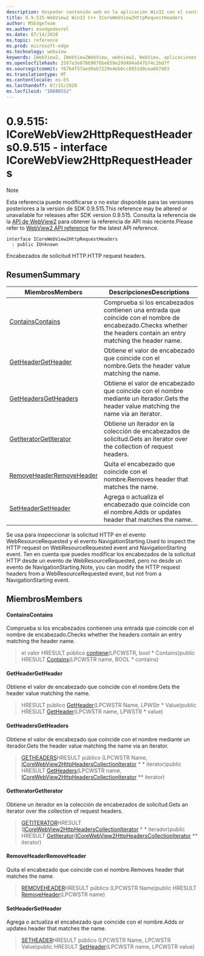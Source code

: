 ```yaml
---
description: Hospedar contenido web en la aplicación Win32 con el control Microsoft Edge WebView2
title: 0.9.515-WebView2 Win32 C++ ICoreWebView2HttpRequestHeaders
author: MSEdgeTeam
ms.author: msedgedevrel
ms.date: 07/14/2020
ms.topic: reference
ms.prod: microsoft-edge
ms.technology: webview
keywords: IWebView2, IWebView2WebView, webview2, WebView, aplicaciones Win32, Win32, Edge, ICoreWebView2, ICoreWebView2Controller, control de explorador, HTML Edge
ms.openlocfilehash: 2587a3e07869076be659e29d484a647b74c2bd7f
ms.sourcegitcommit: f6764f57aed9ab7229e4eb6cc8851d0cea667403
ms.translationtype: MT
ms.contentlocale: es-ES
ms.lasthandoff: 07/15/2020
ms.locfileid: "10880552"
---
```

# <span data-ttu-id="0e90f-104">0.9.515: ICoreWebView2HttpRequestHeaders</span><span class="sxs-lookup"><span data-stu-id="0e90f-104">0.9.515 - interface ICoreWebView2HttpRequestHeaders</span></span> 

> [!NOTE]
> <span data-ttu-id="0e90f-105">Esta referencia puede modificarse o no estar disponible para las versiones posteriores a la versión de SDK 0.9.515.</span><span class="sxs-lookup"><span data-stu-id="0e90f-105">This reference may be altered or unavailable for releases after SDK version 0.9.515.</span></span> <span data-ttu-id="0e90f-106">Consulta la referencia de la [API de WebView2](../../../webview2-api-reference.md) para obtener la referencia de API más reciente.</span><span class="sxs-lookup"><span data-stu-id="0e90f-106">Please refer to [WebView2 API reference](../../../webview2-api-reference.md) for the latest API reference.</span></span>

```
interface ICoreWebView2HttpRequestHeaders
  : public IUnknown
```

<span data-ttu-id="0e90f-107">Encabezados de solicitud HTTP.</span><span class="sxs-lookup"><span data-stu-id="0e90f-107">HTTP request headers.</span></span>

## <span data-ttu-id="0e90f-108">Resumen</span><span class="sxs-lookup"><span data-stu-id="0e90f-108">Summary</span></span>

 <span data-ttu-id="0e90f-109">Miembros</span><span class="sxs-lookup"><span data-stu-id="0e90f-109">Members</span></span>                        | <span data-ttu-id="0e90f-110">Descripciones</span><span class="sxs-lookup"><span data-stu-id="0e90f-110">Descriptions</span></span>
--------------------------------|---------------------------------------------
[<span data-ttu-id="0e90f-111">Contains</span><span class="sxs-lookup"><span data-stu-id="0e90f-111">Contains</span></span>](#contains) | <span data-ttu-id="0e90f-112">Comprueba si los encabezados contienen una entrada que coincide con el nombre de encabezado.</span><span class="sxs-lookup"><span data-stu-id="0e90f-112">Checks whether the headers contain an entry matching the header name.</span></span>
[<span data-ttu-id="0e90f-113">GetHeader</span><span class="sxs-lookup"><span data-stu-id="0e90f-113">GetHeader</span></span>](#getheader) | <span data-ttu-id="0e90f-114">Obtiene el valor de encabezado que coincide con el nombre.</span><span class="sxs-lookup"><span data-stu-id="0e90f-114">Gets the header value matching the name.</span></span>
[<span data-ttu-id="0e90f-115">GetHeaders</span><span class="sxs-lookup"><span data-stu-id="0e90f-115">GetHeaders</span></span>](#getheaders) | <span data-ttu-id="0e90f-116">Obtiene el valor de encabezado que coincide con el nombre mediante un iterador.</span><span class="sxs-lookup"><span data-stu-id="0e90f-116">Gets the header value matching the name via an iterator.</span></span>
[<span data-ttu-id="0e90f-117">GetIterator</span><span class="sxs-lookup"><span data-stu-id="0e90f-117">GetIterator</span></span>](#getiterator) | <span data-ttu-id="0e90f-118">Obtiene un iterador en la colección de encabezados de solicitud.</span><span class="sxs-lookup"><span data-stu-id="0e90f-118">Gets an iterator over the collection of request headers.</span></span>
[<span data-ttu-id="0e90f-119">RemoveHeader</span><span class="sxs-lookup"><span data-stu-id="0e90f-119">RemoveHeader</span></span>](#removeheader) | <span data-ttu-id="0e90f-120">Quita el encabezado que coincide con el nombre.</span><span class="sxs-lookup"><span data-stu-id="0e90f-120">Removes header that matches the name.</span></span>
[<span data-ttu-id="0e90f-121">SetHeader</span><span class="sxs-lookup"><span data-stu-id="0e90f-121">SetHeader</span></span>](#setheader) | <span data-ttu-id="0e90f-122">Agrega o actualiza el encabezado que coincide con el nombre.</span><span class="sxs-lookup"><span data-stu-id="0e90f-122">Adds or updates header that matches the name.</span></span>

<span data-ttu-id="0e90f-123">Se usa para inspeccionar la solicitud HTTP en el evento WebResourceRequested y el evento NavigationStarting.</span><span class="sxs-lookup"><span data-stu-id="0e90f-123">Used to inspect the HTTP request on WebResourceRequested event and NavigationStarting event.</span></span> <span data-ttu-id="0e90f-124">Ten en cuenta que puedes modificar los encabezados de la solicitud HTTP desde un evento de WebResourceRequested, pero no desde un evento de NavigationStarting.</span><span class="sxs-lookup"><span data-stu-id="0e90f-124">Note, you can modify the HTTP request headers from a WebResourceRequested event, but not from a NavigationStarting event.</span></span>

## <span data-ttu-id="0e90f-125">Miembros</span><span class="sxs-lookup"><span data-stu-id="0e90f-125">Members</span></span>

#### <span data-ttu-id="0e90f-126">Contains</span><span class="sxs-lookup"><span data-stu-id="0e90f-126">Contains</span></span> 

<span data-ttu-id="0e90f-127">Comprueba si los encabezados contienen una entrada que coincide con el nombre de encabezado.</span><span class="sxs-lookup"><span data-stu-id="0e90f-127">Checks whether the headers contain an entry matching the header name.</span></span>

> <span data-ttu-id="0e90f-128">el valor HRESULT público [contiene](#contains)(LPCWSTR, bool \* Contains)</span><span class="sxs-lookup"><span data-stu-id="0e90f-128">public HRESULT [Contains](#contains)(LPCWSTR name, BOOL \* contains)</span></span>

#### <span data-ttu-id="0e90f-129">GetHeader</span><span class="sxs-lookup"><span data-stu-id="0e90f-129">GetHeader</span></span> 

<span data-ttu-id="0e90f-130">Obtiene el valor de encabezado que coincide con el nombre.</span><span class="sxs-lookup"><span data-stu-id="0e90f-130">Gets the header value matching the name.</span></span>

> <span data-ttu-id="0e90f-131">HRESULT público [GetHeader](#getheader)(LPCWSTR Name, LPWStr \* Value)</span><span class="sxs-lookup"><span data-stu-id="0e90f-131">public HRESULT [GetHeader](#getheader)(LPCWSTR name, LPWSTR \* value)</span></span>

#### <span data-ttu-id="0e90f-132">GetHeaders</span><span class="sxs-lookup"><span data-stu-id="0e90f-132">GetHeaders</span></span> 

<span data-ttu-id="0e90f-133">Obtiene el valor de encabezado que coincide con el nombre mediante un iterador.</span><span class="sxs-lookup"><span data-stu-id="0e90f-133">Gets the header value matching the name via an iterator.</span></span>

> <span data-ttu-id="0e90f-134">[GETHEADERS](#getheaders)HRESULT público (LPCWSTR Name, [ICoreWebView2HttpHeadersCollectionIterator](icorewebview2httpheaderscollectioniterator.md) \* \* iterator)</span><span class="sxs-lookup"><span data-stu-id="0e90f-134">public HRESULT [GetHeaders](#getheaders)(LPCWSTR name, [ICoreWebView2HttpHeadersCollectionIterator](icorewebview2httpheaderscollectioniterator.md) \*\* iterator)</span></span>

#### <span data-ttu-id="0e90f-135">GetIterator</span><span class="sxs-lookup"><span data-stu-id="0e90f-135">GetIterator</span></span> 

<span data-ttu-id="0e90f-136">Obtiene un iterador en la colección de encabezados de solicitud.</span><span class="sxs-lookup"><span data-stu-id="0e90f-136">Gets an iterator over the collection of request headers.</span></span>

> <span data-ttu-id="0e90f-137">[GETITERATOR](#getiterator)HRESULT ([ICoreWebView2HttpHeadersCollectionIterator](icorewebview2httpheaderscollectioniterator.md) \* \* iterador)</span><span class="sxs-lookup"><span data-stu-id="0e90f-137">public HRESULT [GetIterator](#getiterator)([ICoreWebView2HttpHeadersCollectionIterator](icorewebview2httpheaderscollectioniterator.md) \*\* iterator)</span></span>

#### <span data-ttu-id="0e90f-138">RemoveHeader</span><span class="sxs-lookup"><span data-stu-id="0e90f-138">RemoveHeader</span></span> 

<span data-ttu-id="0e90f-139">Quita el encabezado que coincide con el nombre.</span><span class="sxs-lookup"><span data-stu-id="0e90f-139">Removes header that matches the name.</span></span>

> <span data-ttu-id="0e90f-140">[REMOVEHEADER](#removeheader)HRESULT público (LPCWSTR Name)</span><span class="sxs-lookup"><span data-stu-id="0e90f-140">public HRESULT [RemoveHeader](#removeheader)(LPCWSTR name)</span></span>

#### <span data-ttu-id="0e90f-141">SetHeader</span><span class="sxs-lookup"><span data-stu-id="0e90f-141">SetHeader</span></span> 

<span data-ttu-id="0e90f-142">Agrega o actualiza el encabezado que coincide con el nombre.</span><span class="sxs-lookup"><span data-stu-id="0e90f-142">Adds or updates header that matches the name.</span></span>

> <span data-ttu-id="0e90f-143">[SETHEADER](#setheader)HRESULT público (LPCWSTR Name, LPCWSTR Value)</span><span class="sxs-lookup"><span data-stu-id="0e90f-143">public HRESULT [SetHeader](#setheader)(LPCWSTR name, LPCWSTR value)</span></span>

